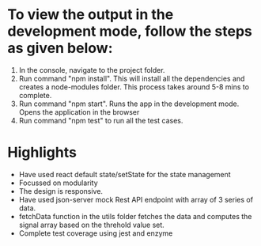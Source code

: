 # To view the output in the development mode, follow the steps as given below:
1) In the console, navigate to the project folder.
2) Run command "npm install". This will install all the dependencies and creates a node-modules folder.
   This process takes around 5-8 mins to complete.
3) Run command "npm start". Runs the app in the development mode.
   Opens the application in the browser
4) Run command "npm test" to run all the test cases.

# Highlights
- Have used react default state/setState for the state management 
- Focussed on modularity
- The design is responsive.
- Have used json-server mock Rest API endpoint with array of 3 series of data.
- fetchData function in the utils folder fetches the data and computes the signal array based on the threhold value set. 
- Complete test coverage using jest and enzyme
